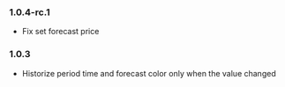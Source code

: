 ### 1.0.4-rc.1
* Fix set forecast price

### 1.0.3
* Historize period time and forecast color only when the value changed